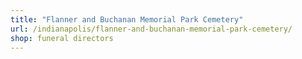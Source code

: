 ```yaml
---
title: "Flanner and Buchanan Memorial Park Cemetery"
url: /indianapolis/flanner-and-buchanan-memorial-park-cemetery/
shop: funeral directors
---
```

